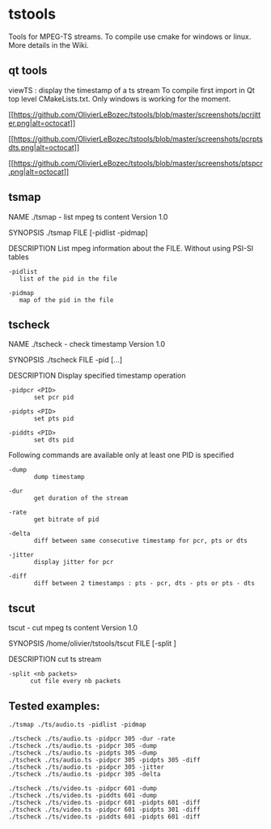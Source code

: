 # tstools
Tools for MPEG-TS streams.
To compile use cmake for windows or linux.
More details in the Wiki.

## qt tools
viewTS : display the timestamp of a ts stream
To compile first import in Qt top level CMakeLists.txt.
Only windows is working for the moment.

[[https://github.com/OlivierLeBozec/tstools/blob/master/screenshots/pcrjitter.png|alt=octocat]]

[[https://github.com/OlivierLeBozec/tstools/blob/master/screenshots/pcrptsdts.png|alt=octocat]]

[[https://github.com/OlivierLeBozec/tstools/blob/master/screenshots/ptspcr.png|alt=octocat]]

## tsmap
NAME
    ./tsmap - list mpeg ts content
    Version 1.0

SYNOPSIS
    ./tsmap FILE [-pidlist -pidmap]

DESCRIPTION
    List mpeg information about the FILE. Without using PSI-SI tables

    -pidlist
       list of the pid in the file

    -pidmap
       map of the pid in the file

## tscheck
NAME
    ./tscheck - check timestamp
    Version 1.0

SYNOPSIS
    ./tscheck FILE -pid <PID> [...]

DESCRIPTION
    Display specified timestamp operation

    -pidpcr <PID>
           set pcr pid

    -pidpts <PID>
           set pts pid

    -piddts <PID>
           set dts pid

Following commands are available only at least one PID is specified

    -dump
           dump timestamp

    -dur
           get duration of the stream

    -rate
           get bitrate of pid

    -delta
           diff between same consecutive timestamp for pcr, pts or dts

    -jitter
           display jitter for pcr

    -diff
           diff between 2 timestamps : pts - pcr, dts - pts or pts - dts

## tscut
   tscut - cut mpeg ts content
   Version 1.0

SYNOPSIS
   /home/olivier/tstools/tscut FILE [-split <nb packet>]

DESCRIPTION
   cut ts stream

    -split <nb packets>
          cut file every nb packets

## Tested examples:
    ./tsmap ./ts/audio.ts -pidlist -pidmap

    ./tscheck ./ts/audio.ts -pidpcr 305 -dur -rate
    ./tscheck ./ts/audio.ts -pidpcr 305 -dump
    ./tscheck ./ts/audio.ts -pidpts 305 -dump
    ./tscheck ./ts/audio.ts -pidpcr 305 -pidpts 305 -diff
    ./tscheck ./ts/audio.ts -pidpcr 305 -jitter
    ./tscheck ./ts/audio.ts -pidpcr 305 -delta

    ./tscheck ./ts/video.ts -pidpcr 601 -dump
    ./tscheck ./ts/video.ts -piddts 601 -dump
    ./tscheck ./ts/video.ts -pidpcr 601 -pidpts 601 -diff
    ./tscheck ./ts/video.ts -pidpcr 601 -pidpts 301 -diff
    ./tscheck ./ts/video.ts -piddts 601 -pidpts 601 -diff

